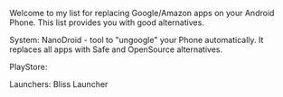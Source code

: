   Welcome to my list for replacing Google/Amazon apps on your Android Phone.
  This list provides you with good alternatives.
  
  System:
  NanoDroid - tool to "ungoogle" your Phone automatically. It replaces all apps with Safe and OpenSource alternatives.
  
  
  PlayStore:
  
  Launchers:
  Bliss Launcher
